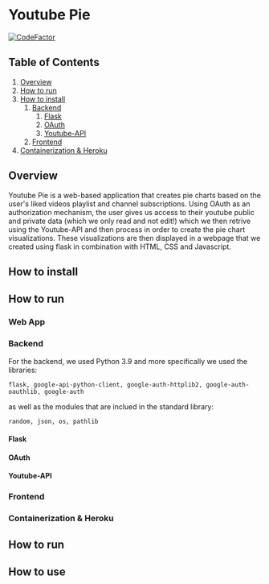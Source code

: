 # Youtube Pie

[![CodeFactor](https://www.codefactor.io/repository/github/nickgreen99/youtube-pie/badge)](https://www.codefactor.io/repository/github/nickgreen99/youtube-pie)

## Table of Contents
1. [Overview](#overview)
2. [How to run](#howtorun)
3. [How to install](#howtoinstall)
    1. [Backend](#backend)
        1. [Flask](#flask)
        2. [OAuth](#oauth)
        3. [Youtube-API](#youtube)
    2. [Frontend](#frontend)
3. [Containerization & Heroku](#containers)

## Overview <a name="overview"></a>
Youtube Pie is a web-based application that creates pie charts based on the user's liked videos playlist and channel subscriptions. Using OAuth as an authorization mechanism, the user gives us access to their youtube public and private data (which we only read and not edit!) which we then retrive using the Youtube-API and then process in order to create the pie chart visualizations. These visualizations are then displayed in a webpage that we created using flask in combination with HTML, CSS and Javascript.

## How to install <a name="howtoinstall"></a>
## How to run <a name="howtorun"></a>


### Web App <a name="webapp"></a>

### Backend <a name="backend"></a>
For the backend, we used Python 3.9 and more specifically we used the libraries:
```
flask, google-api-python-client, google-auth-httplib2, google-auth-oauthlib, google-auth
```
as well as the modules that are inclued in the standard library:
```
random, json, os, pathlib 
```
#### Flask <a name="flask"></a>

#### OAuth <a name="oauth"></a>

#### Youtube-API <a name="youtube"></a>

### Frontend <a name="frontend"></a>

### Containerization & Heroku <a name="containers"></a>

## How to run

## How to use

